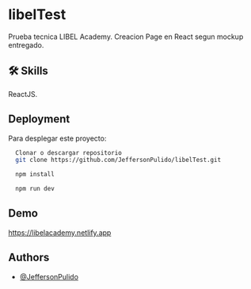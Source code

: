 # libelTest

Prueba tecnica LIBEL Academy.
Creacion Page en React segun mockup entregado.

## 🛠 Skills
ReactJS.

## Deployment

Para desplegar este proyecto:

```bash
  Clonar o descargar repositorio
  git clone https://github.com/JeffersonPulido/libelTest.git
```
```bash
  npm install
```
```bash
  npm run dev
```

## Demo

https://libelacademy.netlify.app

## Authors

- [@JeffersonPulido](https://www.github.com/JeffersonPulido)
